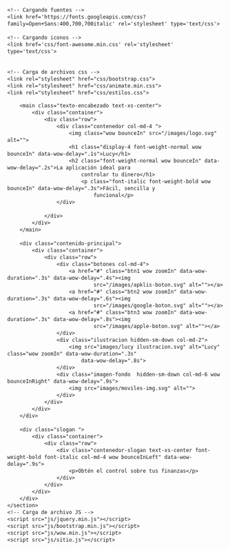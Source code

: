 <!DOCTYPE html>
<html lang="en">

<head>
    <title>Lucy | Aplicación de finanzas</title>
    <!-- Required meta tags always come first -->
    <meta charset="utf-8">
    <meta name="viewport" content="width=device-width, initial-scale=1, shrink-to-fit=no">
    <meta http-equiv="x-ua-compatible" content="ie=edge">


    <!-- Cargando fuentes -->
    <link href='https://fonts.googleapis.com/css?family=Open+Sans:400,700,700italic' rel='stylesheet' type='text/css'>

    <!-- Cargando iconos -->
    <link href='css/font-awesome.min.css' rel='stylesheet' type='text/css'>


    <!-- Carga de archivos css -->
    <link rel="stylesheet" href="css/bootstrap.css">
    <link rel="stylesheet" href="css/animate.min.css">
    <link rel="stylesheet" href="css/estilos.css">
</head>

<body>
    <section class="bienvenidos">
        <div class="background-contenedor">
            <div class="flexbox">
                <div class="relleno-sin-color"></div>
                <div class="background-shape">
                    <div class="background-color-shape"></div>
                </div>
            </div>
        </div>

        <main class="texto-encabezado text-xs-center">
            <div class="container">
                <div class="row">
                    <div class="contenedor col-md-4 ">
                        <img class="wow bounceIn" src="/images/logo.svg" alt="">
                        <h1 class="display-4 font-weight-normal wow bounceIn" data-wow-delay=".1s">Lucy</h1>
                        <h2 class="font-weight-normal wow bounceIn" data-wow-delay=".2s">La aplicación ideal para
                            controlar tu dinero</h1>
                            <p class="font-italic font-weight-bold wow bounceIn" data-wow-delay=".3s">Fácil, sencilla y
                                funcional</p>
                    </div>

                </div>
            </div>
        </main>

        <div class="contenido-principal">
            <div class="container">
                <div class="row">
                    <div class="botones col-md-4">
                        <a href="#" class="btn1 wow zoomIn" data-wow-duration=".3s" data-wow-delay=".4s"><img
                                src="/images/apklis-boton.svg" alt=""></a>
                        <a href="#" class="btn2 wow zoomIn" data-wow-duration=".3s" data-wow-delay=".6s"><img
                                src="/images/google-boton.svg" alt=""></a>
                        <a href="#" class="btn3 wow zoomIn" data-wow-duration=".3s" data-wow-delay=".8s"><img
                                src="/images/apple-boton.svg" alt=""></a>
                    </div>
                    <div class="ilustracion hidden-sm-down col-md-2">
                        <img src="images/lucy ilustracion.svg" alt="Lucy" class="wow zoomIn" data-wow-duration=".3s"
                            data-wow-delay=".8s">
                    </div>
                    <div class="imagen-fondo  hidden-sm-down col-md-6 wow bounceInRight" data-wow-delay=".9s">
                        <img src="images/moviles-img.svg" alt="">
                    </div>
                </div>
            </div>
        </div>

        <div class="slogan ">
            <div class="container">
                <div class="row">
                    <div class="contenedor-slogan text-xs-center font-weight-bold font-italic col-md-4 wow bounceInLeft" data-wow-delay=".9s">
                        <p>Obtén el control sobre tus finanzas</p>
                    </div>
                </div>
            </div>
        </div>
    </section>
    <!-- Carga de archivo JS -->
    <script src="js/jquery.min.js"></script>
    <script src="js/bootstrap.min.js"></script>
    <script src="js/wow.min.js"></script>
    <script src="js/sitio.js"></script>
</body>

</html>
